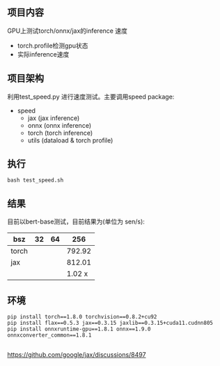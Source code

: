 ## 项目内容
GPU上测试torch/onnx/jax的inference 速度
- torch.profile检测gpu状态
- 实际inference速度


## 项目架构
利用test_speed.py 进行速度测试。主要调用speed package:

- speed
    - jax   (jax inference)
    - onnx  (onnx inference)
    - torch (torch inference)
    - utils (dataload & torch profile)

## 执行
```
bash test_speed.sh
```

## 结果
目前以bert-base测试，目前结果为(单位为 sen/s): 

|   bsz | 32      | 64      | 256      |
|-------|---------|---------|----------|
| torch |  |   | 792.92   |
| jax   |  |   | 812.01   |
|       |  |   | 1.02 x  |

## 环境
```
pip install torch==1.8.0 torchvision==0.8.2+cu92
pip install flax==0.5.3 jax==0.3.15 jaxlib==0.3.15+cuda11.cudnn805 
pip install onnxruntime-gpu==1.8.1 onnx==1.9.0 onnxconverter_common==1.8.1
```


##
https://github.com/google/jax/discussions/8497
